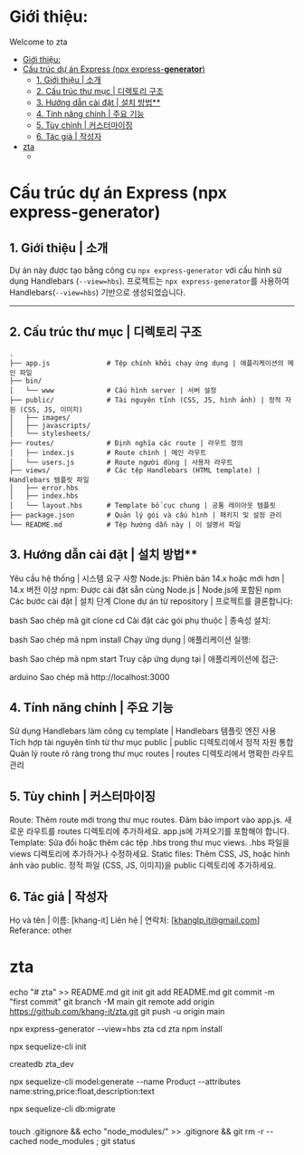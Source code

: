 # Giới thiệu:
Welcome to zta
- [Giới thiệu:](#giới-thiệu)
- [Cấu trúc dự án Express (npx express-**generator**)](#cấu-trúc-dự-án-express-npx-express-generator)
  - [1. Giới thiệu | 소개](#1-giới-thiệu--소개)
  - [2. Cấu trúc thư mục | 디렉토리 구조](#2-cấu-trúc-thư-mục--디렉토리-구조)
  - [3. Hướng dẫn cài đặt | 설치 방법\*\*](#3-hướng-dẫn-cài-đặt--설치-방법)
  - [4. Tính năng chính | 주요 기능](#4-tính-năng-chính--주요-기능)
  - [5. Tùy chỉnh | 커스터마이징](#5-tùy-chỉnh--커스터마이징)
  - [6. Tác giả | 작성자](#6-tác-giả--작성자)
- [zta](#zta)
    - [](#)

# Cấu trúc dự án Express (npx express-**generator**) 

## 1. Giới thiệu | 소개
Dự án này được tạo bằng công cụ `npx express-generator` với cấu hình sử dụng Handlebars (`--view=hbs`). 
프로젝트는 `npx express-generator`를 사용하여 Handlebars(`--view=hbs`) 기반으로 생성되었습니다.

---

## 2. Cấu trúc thư mục | 디렉토리 구조

```plaintext
.
├── app.js              # Tệp chính khởi chạy ứng dụng | 애플리케이션의 메인 파일
├── bin/
│   └── www             # Cấu hình server | 서버 설정
├── public/             # Tài nguyên tĩnh (CSS, JS, hình ảnh) | 정적 자원 (CSS, JS, 이미지)
│   ├── images/
│   ├── javascripts/
│   └── stylesheets/
├── routes/             # Định nghĩa các route | 라우트 정의
│   ├── index.js        # Route chính | 메인 라우트
│   └── users.js        # Route người dùng | 사용자 라우트
├── views/              # Các tệp Handlebars (HTML template) | Handlebars 템플릿 파일
│   ├── error.hbs
│   ├── index.hbs
│   └── layout.hbs      # Template bố cục chung | 공통 레이아웃 템플릿
├── package.json        # Quản lý gói và cấu hình | 패키지 및 설정 관리
└── README.md           # Tệp hướng dẫn này | 이 설명서 파일

```

## 3. Hướng dẫn cài đặt | 설치 방법**
Yêu cầu hệ thống | 시스템 요구 사항
Node.js: Phiên bản 14.x hoặc mới hơn | 14.x 버전 이상
npm: Được cài đặt sẵn cùng Node.js | Node.js에 포함된 npm
Các bước cài đặt | 설치 단계
Clone dự án từ repository | 프로젝트를 클론합니다:

bash
Sao chép mã
git clone <repository-url>
cd <project-folder>
Cài đặt các gói phụ thuộc | 종속성 설치:

bash
Sao chép mã
npm install
Chạy ứng dụng | 애플리케이션 실행:

bash
Sao chép mã
npm start
Truy cập ứng dụng tại | 애플리케이션에 접근:

arduino
Sao chép mã
http://localhost:3000
## 4. Tính năng chính | 주요 기능
Sử dụng Handlebars làm công cụ template | Handlebars 템플릿 엔진 사용
Tích hợp tài nguyên tĩnh từ thư mục public | public 디렉토리에서 정적 자원 통합
Quản lý route rõ ràng trong thư mục routes | routes 디렉토리에서 명확한 라우트 관리
## 5. Tùy chỉnh | 커스터마이징
Route: Thêm route mới trong thư mục routes. Đảm bảo import vào app.js.
새로운 라우트를 routes 디렉토리에 추가하세요. app.js에 가져오기를 포함해야 합니다.
Template: Sửa đổi hoặc thêm các tệp .hbs trong thư mục views.
.hbs 파일을 views 디렉토리에 추가하거나 수정하세요.
Static files: Thêm CSS, JS, hoặc hình ảnh vào public.
정적 파일 (CSS, JS, 이미지)을 public 디렉토리에 추가하세요.
## 6. Tác giả | 작성자
Họ và tên | 이름: [khang-it]
Liên hệ | 연락처: [khanglp.it@gmail.com]
Referance: other

# zta
echo "# zta" >> README.md
git init
git add README.md
git commit -m "first commit"
git branch -M main
git remote add origin https://github.com/khang-it/zta.git
git push -u origin main

npx express-generator --view=hbs zta
cd zta
npm install

npx sequelize-cli init

createdb zta_dev

npx sequelize-cli model:generate --name Product --attributes name:string,price:float,description:text

npx sequelize-cli db:migrate


###
touch .gitignore && echo "node_modules/" >> .gitignore && git rm -r --cached node_modules ; git status

